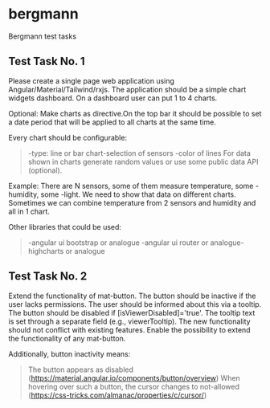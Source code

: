 # bergmann

Bergmann test tasks

## Test Task No. 1

Please create a single page web application using Angular/Material/Tailwind/rxjs.
The application should be a simple chart widgets dashboard. On a dashboard user can put 1 to 4 charts.

Optional: Make charts as directive.On the top bar it should be possible to set a date period that will be applied to all charts at the same time.

Every chart should be configurable:

> -type: line or bar chart-selection of sensors
> -color of lines For data shown in charts generate random values or use some public data API (optional).

Example: There are N sensors, some of them measure temperature, some -humidity, some -light. We need to show that data on different charts. Sometimes we can combine temperature from 2 sensors and humidity and all in 1 chart.

Other libraries that could be used:

> -angular ui bootstrap or analogue
> -angular ui router or analogue-highcharts or analogue

## Test Task No. 2

Extend the functionality of mat-button.
The button should be inactive if the user lacks permissions.
The user should be informed about this via a tooltip.
The button should be disabled if [isViewerDisabled]='true'.
The tooltip text is set through a separate field (e.g., viewerTooltip).
The new functionality should not conflict with existing features.
Enable the possibility to extend the functionality of any mat-button.

Additionally, button inactivity means:

> The button appears as disabled (https://material.angular.io/components/button/overview)
> When hovering over such a button, the cursor changes to not-allowed (https://css-tricks.com/almanac/properties/c/cursor/)
